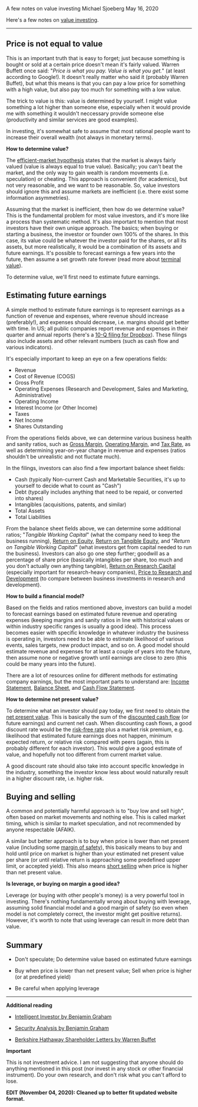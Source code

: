 A few notes on value investing
Michael Sjoeberg
May 16, 2020

Here's a few notes on [value investing](https://en.wikipedia.org/wiki/Value_investing).

----

## Price is not equal to value

This is an important truth that is easy to forget; just because something is bought or sold at a certain price doesn't mean it's fairly valued. Warren Buffett once said: "*Price is what you pay. Value is what you get.*" (at least according to Google!). It doesn't really matter who said it (probably Warren Buffet), but what this means is that you can pay a low price for something with a high value, but also pay too much for something with a low value.

The trick to value is this: value is determined by yourself. I might value something a lot higher than someone else, especially when it would provide me with something it wouldn't neccessary provide someone else (productivity and similar services are good examples).

In investing, it's somewhat safe to assume that most rational people want to increase their overall wealth (not always in monetary terms).

**How to determine value?**

The [efficient-market hypothesis](https://en.wikipedia.org/wiki/Efficient-market_hypothesis) states that the market is always fairly valued (value is always equal to true value). Basically; you can't beat the market, and the only way to gain wealth is random movements (i.e. speculation) or cheating. This approach is convenient (for academics), but not very reasonable, and we want to be reasonable. So, value investors should ignore this and assume markets are inefficient (i.e. there exist some information asymmetries).

Assuming that the market is inefficient, then how do we determine value? This is the fundamental problem for most value investors, and it's more like a process than systematic method. It's also important to mention that most investors have their own unique approach. The basics; when buying or starting a business, the investor or founder own 100% of the shares. In this case, its value could be whatever the investor paid for the shares, or all its assets, but more realistically, it would be a combination of its assets and future earnings. It's possible to forecast earnings a few years into the future, then assume a set growth rate forever (read more about [terminal value](https://en.wikipedia.org/wiki/Terminal_value_(finance))).

To determine value, we'll first need to estimate future earnings.

## Estimating future earnings

A simple method to estimate future earnings is to represent earnings as a function of revenue and expenses, where revenue should increase (preferably!), and expenses should decrease, i.e. margins should get better with time. In US; all public companies report revenue and expenses in their quarter and annual reports (here's a [10-Q filing for Dropbox](https://www.sec.gov/ix?doc=/Archives/edgar/data/1467623/000146762320000024/dbx-033020x10q.htm)). These filings also include assets and other relevant numbers (such as cash flow and various indicators).

It's especially important to keep an eye on a few operations fields: 

- Revenue
- Cost of Revenue (COGS)
- Gross Profit
- Operating Expenses (Research and Development, Sales and Marketing, Administrative)
- Operating Income
- Interest Income (or Other Income)
- Taxes
- Net Income
- Shares Outstanding

From the operations fields above, we can determine various business health and sanity ratios, such as [Gross Margin](https://en.wikipedia.org/wiki/Gross_margin), [Operating Margin](https://en.wikipedia.org/wiki/Operating_margin), and [Tax Rate](https://en.wikipedia.org/wiki/Tax_rate), as well as determining year-on-year change in revenue and expenses (ratios shouldn't be unrealistic and not fluctate much).

In the filings, investors can also find a few important balance sheet fields: 

- Cash (typically Non-current Cash and Marketable Securities, it's up to yourself to decide what to count as "Cash")
- Debt (typcally includes anything that need to be repaid, or converted into shares)
- Intangibles (acquisitions, patents, and similar)
- Total Assets
- Total Liabilities

From the balance sheet fields above, we can determine some additional ratios; "*Tangible Working Capital*" (what the company need to keep the business running), [Return on Equity](https://en.wikipedia.org/wiki/Return_on_equity), [Return on Tangible Equity](https://en.wikipedia.org/wiki/Return_on_tangible_equity), and "*Return on Tangible Working Capital*" (what investors get from capital needed to run the business). Investors can also go one step further; goodwill as a percentage of share price (basically intangibles per share, too much and you don't actually own anything tangible), [Return on Research Capital](https://www.investopedia.com/terms/r/return-on-research-capital.asp) (especially important for research-heavy companies), [Price to Research and Development](https://www.investopedia.com/terms/p/pricetoresearchratio.asp) (to compare between business investments in research and development).

**How to build a financial model?**

Based on the fields and ratios mentioned above, investors can build a model to forecast earnings based on estimated future revenue and operating expenses (keeping margins and sanity ratios in line with historical values or within industry specific ranges is usually a good idea). This process becomes easier with specific knowledge in whatever industry the business is operating in, investors need to be able to estimate likelihood of various events, sales targets, new product impact, and so on. A good model should estimate revenue and expenses for at least a couple of years into the future, then assume none or negative growth until earnings are close to zero (this could be many years into the future).

There are a lot of resources online for different methods for estimating company earnings, but the most important parts to understand are: [Income Statement](https://en.wikipedia.org/wiki/Income_statement), [Balance Sheet](https://en.wikipedia.org/wiki/Balance_sheet), and [Cash Flow Statement](https://en.wikipedia.org/wiki/Cash_flow_statement).

**How to determine net present value?**

To determine what an investor should pay today, we first need to obtain the [net present value](https://en.wikipedia.org/wiki/Net_present_value). This is basically the sum of the [discounted cash flow](https://en.wikipedia.org/wiki/Discounted_cash_flow) (or future earnings) and current net cash. When discounting cash flows, a good discount rate would be the [risk-free rate](https://en.wikipedia.org/wiki/Risk-free_interest_rate) plus a market risk premium, e.g. likelihood that estimated future earnings does not happen, minimum expected return, or relative risk compared with peers (again, this is probably different for each investor). This would give a good estimate of value, and hopefully not too different from current market value.

A good discount rate should also take into account specific knowledge in the industry, something the investor know less about would naturally result in a higher discount rate, i.e. higher risk.

## Buying and selling

A common and potentially harmful approach is to "buy low and sell high", often based on market movements and nothing else. This is called market timing, which is similar to market speculation, and not recommended by anyone respectable (AFAIK). 

A similar but better approach is to buy when price is lower than net present value (including some [margin of safety](https://www.investopedia.com/terms/m/marginofsafety.asp)), this basically means to buy and hold until price on market is higher than your estimated net present value per share (or until relative return is approaching some predefined upper limit, or accepted yield). This also means [short selling](https://en.wikipedia.org/wiki/Short_(finance)) when price is higher than net present value.

**Is leverage, or buying on margin a good idea?**

Leverage (or buying with other people's money) is a very powerful tool in investing. There's nothing fundamentally wrong about buying with leverage, assuming solid financial model and a good margin of safety (so even when model is not completely correct, the investor might get positive returns). However, it's worth to note that using leverage can result in more debt than value.

## Summary

- Don't speculate; Do determine value based on estimated future earnings

- Buy when price is lower than net present value; Sell when price is higher (or at predefined yield)

- Be careful when applying leverage

----

**Additional reading**

- [Intelligent Investor by Benjamin Graham](https://amzn.to/3cHq5yA)

- [Security Analysis by Benjamin Graham](https://amzn.to/2IBl0tv)

- [Berkshire Hathaway Shareholder Letters by Warren Buffet](https://www.berkshirehathaway.com/letters/letters.html)

**Important**

This is not investment advice. I am not suggesting that anyone should do anything mentioned in this post (nor invest in any stock or other financial instrument). Do your own research, and don't risk what you can't afford to lose.

**EDIT (November 04, 2020): Cleaned up to better fit updated website format.**
